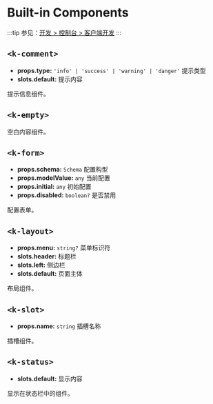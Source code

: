 # Built-in Components

:::tip
参见：[开发 > 控制台 > 客户端开发](../../guide/console/client.md)
:::

## `<k-comment>`

- **props.type:** `'info' | 'success' | 'warning' | 'danger'` 提示类型
- **slots.default:** 提示内容

提示信息组件。

## `<k-empty>`

空白内容组件。

## `<k-form>`

- **props.schema:** `Schema` 配置构型
- **props.modelValue:** `any` 当前配置
- **props.initial:** `any` 初始配置
- **props.disabled:** `boolean?` 是否禁用

配置表单。

## `<k-layout>`

- **props.menu:** `string?` 菜单标识符
- **slots.header:** 标题栏
- **slots.left:** 侧边栏
- **slots.default:** 页面主体

布局组件。

## `<k-slot>`

- **props.name:** `string` 插槽名称

插槽组件。

## `<k-status>`

- **slots.default:** 显示内容

显示在状态栏中的组件。

